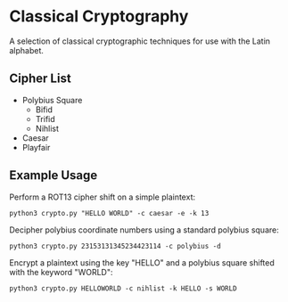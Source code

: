 # Classical Cryptography
A selection of classical cryptographic techniques for use with the Latin alphabet. 

## Cipher List

* Polybius Square
  * Bifid
  * Trifid
  * Nihlist
* Caesar
* Playfair

## Example Usage

Perform a ROT13 cipher shift on a simple plaintext:
```
python3 crypto.py "HELLO WORLD" -c caesar -e -k 13
```
Decipher polybius coordinate numbers using a standard polybius square:
```
python3 crypto.py 23153131345234423114 -c polybius -d
```
Encrypt a plaintext using the key "HELLO" and a polybius square shifted with the keyword "WORLD":
```
python3 crypto.py HELLOWORLD -c nihlist -k HELLO -s WORLD
```
